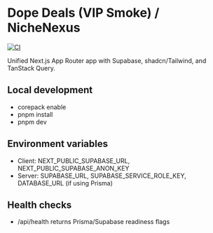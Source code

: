 # Dope Deals (VIP Smoke) / NicheNexus

[![CI](https://github.com/MsGuided73/DopeDeals/actions/workflows/ci.yml/badge.svg?branch=planning/nextjs-migration-and-integrations)](https://github.com/MsGuided73/DopeDeals/actions/workflows/ci.yml)

Unified Next.js App Router app with Supabase, shadcn/Tailwind, and TanStack Query.

## Local development

- corepack enable
- pnpm install
- pnpm dev

## Environment variables

- Client: NEXT_PUBLIC_SUPABASE_URL, NEXT_PUBLIC_SUPABASE_ANON_KEY
- Server: SUPABASE_URL, SUPABASE_SERVICE_ROLE_KEY, DATABASE_URL (if using Prisma)

## Health checks

- /api/health returns Prisma/Supabase readiness flags

